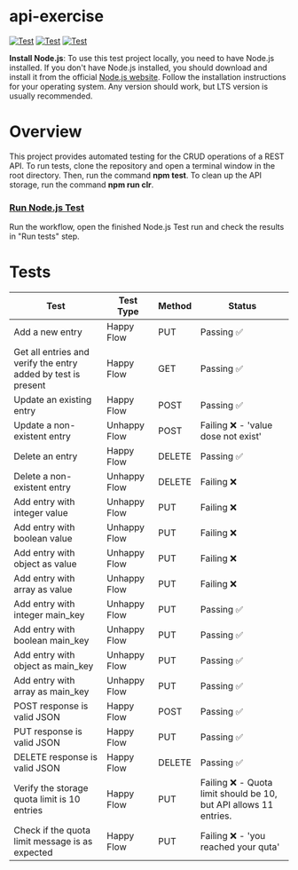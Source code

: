 # api-exercise
[![Test](https://img.shields.io/badge/setup-automated-blue?logo=npm)](https://github.com/dmiljkoviclevi9/api-exercise/actions/workflows/nodejs-test.yml)
[![Test](https://badgen.net/badge/failing/8/red)](https://github.com/dmiljkoviclevi9/api-exercise/actions/runs/4909558166/jobs/8766037036)
[![Test](https://badgen.net/badge/passing/11/green)](https://github.com/dmiljkoviclevi9/api-exercise/actions/runs/4909558166/jobs/8766037036)

**Install Node.js**: To use this test project locally, you need to have Node.js installed. If you don't have Node.js installed, you should download and install it from the official [Node.js website](https://nodejs.org/). Follow the installation instructions for your operating system. Any version should work, but LTS version is usually recommended.

# Overview
This project provides automated testing for the CRUD operations of a REST API.
To run tests, clone the repository and open a terminal window in the root directory. Then, run the command **npm test**. To clean up the API storage, run the command **npm run clr**.

### [Run Node.js Test](https://github.com/dmiljkoviclevi9/api-exercise/actions/workflows/nodejs-test.yml)
Run the workflow, open the finished Node.js Test run and check the results in "Run tests" step.

# Tests
| Test | Test Type | Method | Status |
| -------- | -------- | -------- | -------- |
| Add a new entry | Happy Flow | PUT | Passing ✅ |
| Get all entries and verify the entry added by test is present | Happy Flow | GET | Passing ✅ |
| Update an existing entry | Happy Flow | POST | Passing ✅ |
| Update a non-existent entry | Unhappy Flow | POST | Failing ❌ - 'value dose not exist' |
| Delete an entry | Happy Flow | DELETE | Passing ✅ |
| Delete a non-existent entry | Unhappy Flow | DELETE | Failing ❌ |
| Add entry with integer value | Unhappy Flow | PUT | Failing ❌ |
| Add entry with boolean value | Unhappy Flow | PUT | Failing ❌ |
| Add entry with object as value | Unhappy Flow | PUT | Failing ❌ |
| Add entry with array as value | Unhappy Flow | PUT | Failing ❌ |
| Add entry with integer main_key | Unhappy Flow | PUT | Passing ✅ |
| Add entry with boolean main_key | Unhappy Flow | PUT | Passing ✅ |
| Add entry with object as main_key | Unhappy Flow | PUT | Passing ✅ |
| Add entry with array as main_key | Unhappy Flow | PUT | Passing ✅ |
| POST response is valid JSON | Happy Flow | POST | Passing ✅ |
| PUT response is valid JSON | Happy Flow | PUT | Passing ✅ |
| DELETE response is valid JSON | Happy Flow | DELETE | Passing ✅ |
| Verify the storage quota limit is 10 entries | Happy Flow | PUT | Failing ❌ - Quota limit should be 10, but API allows 11 entries.|
| Check if the quota limit message is as expected | Happy Flow | PUT | Failing ❌ - 'you reached your quta'|
